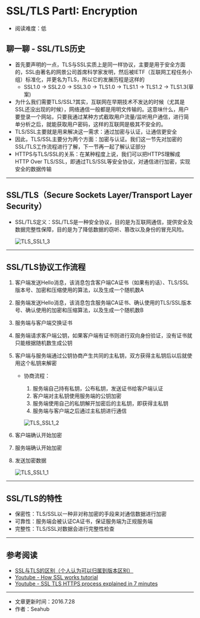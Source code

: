 # SSL/TLS PartI: Encryption
* 阅读难度：低

## 聊一聊 - SSL/TLS历史
* 首先要声明的一点，TLS与SSL实质上是同一样协议，主要是用于安全方面的，SSL由著名的网景公司首席科学家发明，然后被IETF（互联网工程任务小组）标准化，并更名为TLS，所以它的发展历程是这样的
	* SSL1.0 -> SSL2.0 -> SSL3.0 -> TLS1.0 -> TLS1.1 -> TLS1.2 -> TLS1.3(草案)
* 为什么我们需要TLS/SSL?其实，互联网在早期技术不发达的时候（尤其是SSL还没出现的时候），网络通信一般都是用明文传输的。这意味什么，用户要登录一个网站，只要我通过某种方式截取用户流量/监听用户通信，进行简单分析之后，就能获取用户密码，这样的互联网是极其不安全的。
* TLS/SSL主要就是用来解决这一需求：通过加密与认证，让通信更安全
* 因此，TLS/SSL主要分为两个方面：加密与认证。我们这一节先对加密的SSL/TLS工作流程进行了解，下一节再一起了解认证部分
* HTTPS与TLS/SSL的关系：在某种程度上说，我们可以把HTTPS理解成HTTP Over TLS/SSL，即通过TLS/SSL等安全协议，对通信进行加密，实现安全的数据传输

---

## SSL/TLS（Secure Sockets Layer/Transport Layer Security）
* SSL/TLS定义：SSL/TLS是一种安全协议，目的是为互联网通信，提供安全及数据完整性保障，目的是为了降低数据的窃听、篡改以及身份的冒充风险。

	![TLS_SSL1_3](https://github.com/SeaHub/BlogOfComputerNetwork/blob/master/res/TLS_SSL3.png?raw=true)
		
---
## SSL/TLS协议工作流程
1. 客户端发送Hello消息，该消息包含客户端CA证书（如果有的话）、TLS/SSL版本号、加密和压缩使用的算法，以及生成一个随机数A
2. 服务端发送Hello消息，该消息包含服务端CA证书、确认使用的TLS/SSL版本号、确认使用的加密和压缩算法，以及生成一个随机数B
3. 服务端与客户端交换证书
4. 服务端请求客户端公钥，如果客户端有证书则进行双向身份验证，没有证书就只能根据随机数生成公钥
5. 客户端与服务端通过公钥协商产生共同的主私钥，双方获得主私钥后以后就使用这个私钥来解密
	* 协商流程：
		1. 服务端自己持有私钥，公布私钥，发送证书给客户端认证
		2. 客户端对主私钥使用服务端的公钥加密
		3. 服务端使用自己的私钥解开加密后的主私钥，即获得主私钥
		4. 服务端与客户端之后通过主私钥进行通信
		
		![TLS_SSL1_2](https://github.com/SeaHub/BlogOfComputerNetwork/blob/master/res/TLS_SSL2.png?raw=true)
	
6. 客户端确认开始加密
7. 服务端确认开始加密
8. 发送加密数据

	![TLS_SSL1_1](https://github.com/SeaHub/BlogOfComputerNetwork/blob/master/res/TLS_SSL1.jpg?raw=true)

---
## SSL/TLS的特性
* 保密性：TLS/SSL以一种非对称加密的手段来对通信数据进行加密
* 可靠性：服务端会被认证CA证书，保证服务端为正规服务端
* 完整性：TLS/SSL对数据会进行完整性检查

---
## 参考阅读
* [SSL与TLS的区别（个人认为可以归属到版本区别）](http://hengstart.iteye.com/blog/840561)
* [Youtube - How SSL works tutorial](https://www.youtube.com/watch?v=iQsKdtjwtYI)
* [Youtube - SSL TLS HTTPS process explained in 7 minutes](https://www.youtube.com/watch?v=4nGrOpo0Cuc)

---
* 文章更新时间：2016.7.28
* 作者：Seahub
